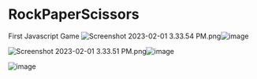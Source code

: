 # RockPaperScissors
First Javascript Game
<img src="blob:chrome-untrusted://media-app/e45e76ea-1827-4e6d-a009-58ac7569fdb8" alt="Screenshot 2023-02-01 3.33.54 PM.png"/>![image](https://user-images.githubusercontent.com/110210132/216191833-e30bf325-2f95-48a0-94a0-1c22f532aacf.png)

<img src="blob:chrome-untrusted://media-app/8c6b4833-4947-48f7-ad1b-2f27faa37308" alt="Screenshot 2023-02-01 3.33.51 PM.png"/>![image](https://user-images.githubusercontent.com/110210132/216191792-1fc0fe6a-fa4c-4ef7-bcde-750f3f64f209.png)

![image](https://user-images.githubusercontent.com/110210132/216191722-ae8f76ce-d500-4587-8905-021a56aa72e9.png)
